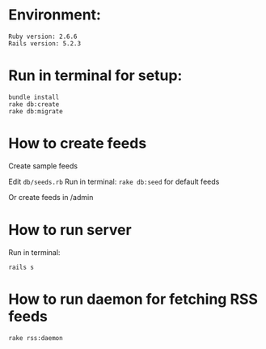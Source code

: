 
# Environment:
```
Ruby version: 2.6.6
Rails version: 5.2.3
```
# Run in terminal for setup:
```
bundle install
rake db:create
rake db:migrate
```

# How to create feeds

Create sample feeds

Edit `db/seeds.rb`
Run in terminal:
`rake db:seed` for default feeds

Or create feeds in /admin

# How to run server

Run in terminal:
```
rails s
```

# How to run daemon for fetching RSS feeds
```
rake rss:daemon
```
